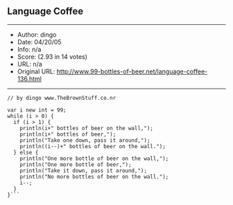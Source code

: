 
## Language Coffee ##
---
- Author: dingo
- Date: 04/20/05
- Info: n/a
- Score:  (2.93 in 14 votes)
- URL: n/a
- Original URL: http://www.99-bottles-of-beer.net/language-coffee-136.html
---

```// Coffee programming language version 0.98a
// by dingo www.TheBrownStuff.co.nr

var i new int = 99;
while (i > 0) {
  if (i > 1) {
    println(i+" bottles of beer on the wall,");
    println(i+" bottles of beer,");
    println("Take one down, pass it around,");
    println((i--)+" bottles of beer on the wall.");
  } else {
    println("One more bottle of beer on the wall,");
    println("One more bottle of beer,");
    println("Take it down, pass it around,");
    println("No more bottles of beer on the wall.");
    i--;
  }
}```